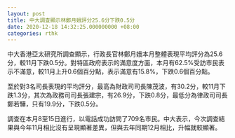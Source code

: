 ```yaml
---
layout: post
title: 中大調查顯示林鄭月娥評分25.6分下跌0.5分
date: 2020-12-18 14:32:25.000000000 +08:00
categories: rthk
---
```


中大香港亞太研究所調查顯示，行政長官林鄭月娥本月整體表現平均評分為25.6分，較11月下跌0.5分。對特區政府表示的滿意度方面，本月有62.5%受訪市民表示不滿意，較11月上升0.6個百分點，表示滿意有15.8%，下跌0.6個百分點。

至於對3名司長表現的平均評分，最高為財政司司長陳茂波，有30.2分，較11月下跌1.3分，其次為政務司司長張建宗，有26.9分，下跌0.8分，最低分為律政司司長鄭若驊，只有19.9分，下跌0.5分。

調查在本月8至15日進行，以電話成功訪問了709名市民。中大表示，今次調查結果與今年11月相比沒有呈現顯著差異，但與去年同期12月相比，升幅就較顯著。
